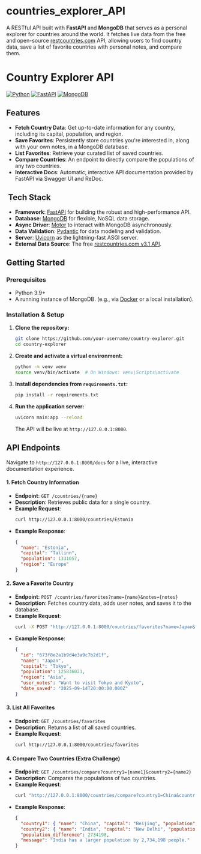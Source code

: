 # countries_explorer_API

A RESTful API built with **FastAPI** and **MongoDB** that serves as a personal explorer for countries around the world. It fetches live data from the free and open-source [restcountries.com](https://restcountries.com/) API, allowing users to find country data, save a list of favorite countries with personal notes, and compare them.

# Country Explorer API 

[![Python](https://img.shields.io/badge/Python-3.9%2B-blue.svg)](https://www.python.org/)
[![FastAPI](https://img.shields.io/badge/FastAPI-0.103.2-green.svg)](https://fastapi.tiangolo.com/)
[![MongoDB](https://img.shields.io/badge/MongoDB-blueviolet.svg)](https://www.mongodb.com/)



##  Features

-   **Fetch Country Data**: Get up-to-date information for any country, including its capital, population, and region.
-   **Save Favorites**: Persistently store countries you're interested in, along with your own notes, in a MongoDB database.
-   **List Favorites**: Retrieve your curated list of saved countries.
-   **Compare Countries**: An endpoint to directly compare the populations of any two countries.
-   **Interactive Docs**: Automatic, interactive API documentation provided by FastAPI via Swagger UI and ReDoc.

## ️ Tech Stack

-   **Framework**: [FastAPI](https://fastapi.tiangolo.com/) for building the robust and high-performance API.
-   **Database**: [MongoDB](https://www.mongodb.com/) for flexible, NoSQL data storage.
-   **Async Driver**: [Motor](https://motor.readthedocs.io/) to interact with MongoDB asynchronously.
-   **Data Validation**: [Pydantic](https://docs.pydantic.dev/) for data modeling and validation.
-   **Server**: [Uvicorn](https://www.uvicorn.org/) as the lightning-fast ASGI server.
-   **External Data Source**: The free [restcountries.com v3.1 API](https://restcountries.com/).

##  Getting Started

### Prerequisites

-   Python 3.9+
-   A running instance of MongoDB. (e.g., via [Docker](https://www.docker.com/get-started/) or a local installation).

### Installation & Setup

1.  **Clone the repository:**
    ```sh
    git clone https://github.com/your-username/country-explorer.git
    cd country-explorer
    ```

2.  **Create and activate a virtual environment:**
    ```sh
    python -m venv venv
    source venv/bin/activate  # On Windows: venv\Scripts\activate
    ```

3.  **Install dependencies from `requirements.txt`:**
    ```sh
    pip install -r requirements.txt
    ```

4.  **Run the application server:**
    ```sh
    uvicorn main:app --reload
    ```
    The API will be live at `http://127.0.0.1:8000`.

##  API Endpoints

Navigate to `http://127.0.0.1:8000/docs` for a live, interactive documentation experience.

#### 1. Fetch Country Information

-   **Endpoint**: `GET /countries/{name}`
-   **Description**: Retrieves public data for a single country.
-   **Example Request**:
    ```sh
    curl http://127.0.0.1:8000/countries/Estonia
    ```
-   **Example Response**:
    ```json
    {
      "name": "Estonia",
      "capital": "Tallinn",
      "population": 1331057,
      "region": "Europe"
    }
    ```

#### 2. Save a Favorite Country

-   **Endpoint**: `POST /countries/favorites?name={name}&notes={notes}`
-   **Description**: Fetches country data, adds user notes, and saves it to the database.
-   **Example Request**:
    ```sh
    curl -X POST "http://127.0.0.1:8000/countries/favorites?name=Japan&notes=Want%20to%20visit%20Tokyo%20and%20Kyoto"
    ```
-   **Example Response**:
    ```json
    {
      "id": "673f8e2a1b9d4e3a9c7b2d1f",
      "name": "Japan",
      "capital": "Tokyo",
      "population": 125836021,
      "region": "Asia",
      "user_notes": "Want to visit Tokyo and Kyoto",
      "date_saved": "2025-09-14T20:00:00.000Z"
    }
    ```

#### 3. List All Favorites

-   **Endpoint**: `GET /countries/favorites`
-   **Description**: Returns a list of all saved countries.
-   **Example Request**:
    ```sh
    curl http://127.0.0.1:8000/countries/favorites
    ```

#### 4. Compare Two Countries (Extra Challenge)

-   **Endpoint**: `GET /countries/compare?country1={name1}&country2={name2}`
-   **Description**: Compares the populations of two countries.
-   **Example Request**:
    ```sh
    curl "http://127.0.0.1:8000/countries/compare?country1=China&country2=India"
    ```
-   **Example Response**:
    ```json
    {
      "country1": { "name": "China", "capital": "Beijing", "population": 1425893465, "region": "Asia" },
      "country2": { "name": "India", "capital": "New Delhi", "population": 1428627663, "region": "Asia" },
      "population_difference": 2734198,
      "message": "India has a larger population by 2,734,198 people."
    }
    ```
